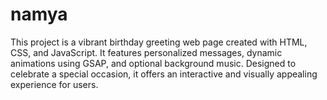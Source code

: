 # namya
This project is a vibrant birthday greeting web page created with HTML, CSS, and JavaScript. It features personalized messages, dynamic animations using GSAP, and optional background music. Designed to celebrate a special occasion, it offers an interactive and visually appealing experience for users.
